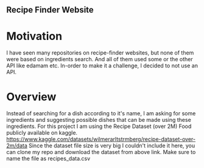 ## Recipe Finder Website

# Motivation
I have seen many repositories on recipe-finder websites, but none of them were based on ingredients search. And all of them used some or the other API like edamam etc. In-order to make it a challenge, I decided to not use an API.

# Overview
Instead of searching for a dish according to it's name, I am asking for some ingredients and suggesting possible dishes that can be made using these ingredients. 
For this project I am using the Recipe Dataset (over 2M) Food publicly available on kaggle. 
https://www.kaggle.com/datasets/wilmerarltstrmberg/recipe-dataset-over-2m/data
Since the dataset file size is very big I couldn't include it here, you can clone my repo and download the dataset from above link. 
Make sure to name the file as recipes_data.csv
